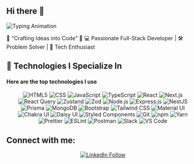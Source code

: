 ## Hi there 👋

<!--
**zain546/zain546** is a ✨ _special_ ✨ repository because its `README.md` (this file) appears on your GitHub profile.

Here are some ideas to get you started:

- 🔭 I’m currently working on ...
- 🌱 I’m currently learning ...
- 👯 I’m looking to collaborate on ...
- 🤔 I’m looking for help with ...
- 💬 Ask me about ...
- 📫 How to reach me: ...
- 😄 Pronouns: ...
- ⚡ Fun fact: ...
-->
![Typing Animation](https://readme-typing-svg.demolab.com?font=Cascadia+Code&weight=500&size=28&pause=1000&color=FFFFFF&center=true&vCenter=true&width=500&lines=🙋🏻‍♂️Welcome+to+My+Profile!;Happy+Coding!+%F0%9F%91%8D)

:star2: "Crafting Ideas into Code" :star2:
:computer: Passionate Full-Stack Developer | :hammer_and_wrench: Problem Solver | :rocket: Tech Enthusiast

## :rocket: Technologies I Specialize In

#### Here are the top technologies I use
<p align="center">
  <!-- Foundational Technologies -->
  <img alt="HTML5" src="https://img.shields.io/badge/-HTML5-E34F26?style=flat-square&logo=html5&logoColor=white" />
  <img alt="CSS" src="https://img.shields.io/badge/-CSS-1572B6?style=flat-square&logo=css3&logoColor=white" />
  <img alt="JavaScript" src="https://img.shields.io/badge/-JavaScript-F7DF1C?style=flat-square&logo=javascript&logoColor=black" />
  <img alt="TypeScript" src="https://img.shields.io/badge/-TypeScript-007ACC?style=flat-square&logo=typescript&logoColor=white" />

  <!-- Frontend Development -->
  <img alt="React" src="https://img.shields.io/badge/-React-45b8d8?style=flat-square&logo=react&logoColor=white" />
  <!-- <img alt="Vue.js" src="https://img.shields.io/badge/-Vue.js-4FC08D?style=flat-square&logo=vue.js&logoColor=white" /> -->
  <img alt="Next.js" src="https://img.shields.io/badge/-Next.js-000000?style=flat-square&logo=next.js&logoColor=white" />
  <img alt="React Query" src="https://img.shields.io/badge/-React%20Query-FF4154?style=flat-square&logo=react-query&logoColor=white" />
  <!-- <img alt="Redux" src="https://img.shields.io/badge/-Redux-764ABC?style=flat-square&logo=redux&logoColor=white" /> -->
  <img alt="Zustand" src="https://img.shields.io/badge/-Zustand-FF5F00?style=flat-square&logo=zustand&logoColor=white" />
  <img alt="Zod" src="https://img.shields.io/badge/-Zod-2E5F9E?style=flat-square&logo=zod&logoColor=white" />

  <!-- Backend Development -->
  <img alt="Node.js" src="https://img.shields.io/badge/-Node.js-43853d?style=flat-square&logo=node.js&logoColor=white" />
  <img alt="Express.js" src="https://img.shields.io/badge/-Express.js-000000?style=flat-square&logo=express&logoColor=white" />
  <img alt="NestJS" src="https://img.shields.io/badge/-NestJS-ea2845?style=flat-square&logo=nestjs&logoColor=white" />
  <img alt="Prisma" src="https://img.shields.io/badge/-Prisma-2D3748?style=flat-square&logo=prisma&logoColor=white" />
  <img alt="MongoDB" src="https://img.shields.io/badge/-MongoDB-13aa52?style=flat-square&logo=mongodb&logoColor=white" />
 <!-- <img alt="PostgreSQL" src="https://img.shields.io/badge/-PostgreSQL-316192?style=flat-square&logo=postgresql&logoColor=white" /> 
  <img alt="Redis" src="https://img.shields.io/badge/-Redis-DC382D?style=flat-square&logo=redis&logoColor=white" /> -->
<!-- Styling and UI Libraries -->
  <img alt="Bootstrap" src="https://img.shields.io/badge/-bootstrap-7953b3?style=flat-square&logo=javascript&logoColor=white" />
  <img alt="Tailwind CSS" src="https://img.shields.io/badge/-Tailwind%20CSS-06B6D4?style=flat-square&logo=tailwind-css&logoColor=white" />
  <img alt="Material UI" src="https://img.shields.io/badge/-Material%20UI-0081CB?style=flat-square&logo=material-ui&logoColor=white" />
  <img alt="Chakra UI" src="https://img.shields.io/badge/-Chakra%20UI-319795?style=flat-square&logo=chakra-ui&logoColor=white" />
  <img alt="Daisy UI" src="https://img.shields.io/badge/-Daisy%20UI-7A5E99?style=flat-square&logo=daisyui&logoColor=white" />
  <img alt="Styled Components" src="https://img.shields.io/badge/-Styled_Components-db7092?style=flat-square&logo=styled-components&logoColor=white" />
  <!-- DevOps and Deployment -->
  <!--<img alt="Docker" src="https://img.shields.io/badge/-Docker-2496ED?style=flat-square&logo=docker&logoColor=white" />
  <img alt="Kubernetes" src="https://img.shields.io/badge/-Kubernetes-326CE5?style=flat-square&logo=kubernetes&logoColor=white" />
  <img alt="AWS" src="https://img.shields.io/badge/-AWS-FF9900?style=flat-square&logo=amazonaws&logoColor=white" /> -->

  <!-- Testing -->
  <!--<img alt="Jest" src="https://img.shields.io/badge/-Jest-C21325?style=flat-square&logo=jest&logoColor=white" /> -->
  <!-- <img alt="Cypress" src="https://img.shields.io/badge/-Cypress-17202C?style=flat-square&logo=cypress&logoColor=white" /> -->
  <!--<img alt="Vitest" src="https://img.shields.io/badge/-Vitest-6E9F18?style=flat-square&logo=vitest&logoColor=white" />-->

  <!-- Tools -->
  <img alt="Git" src="https://img.shields.io/badge/-Git-F05032?style=flat-square&logo=git&logoColor=white" />
  <!--<img alt="GitHub Actions" src="https://img.shields.io/badge/-GitHub%20Actions-2088FF?style=flat-square&logo=github-actions&logoColor=white" /> -->
  <img alt="npm" src="https://img.shields.io/badge/-NPM-CB3837?style=flat-square&logo=npm&logoColor=white" />
  <img alt="Yarn" src="https://img.shields.io/badge/-Yarn-2C8EBB?style=flat-square&logo=Yarn&logoColor=white" />
  <img alt="Prettier" src="https://img.shields.io/badge/-Prettier-F7B93E?style=flat-square&logo=prettier&logoColor=white" />
  <img alt="ESLint" src="https://img.shields.io/badge/-ESLint-4B32C3?style=flat-square&logo=eslint&logoColor=white" />
  <!--<img alt="GraphQL" src="https://img.shields.io/badge/-GraphQL-E10098?style=flat-square&logo=graphql&logoColor=white" /> -->
  <!--<img alt="WebSocket" src="https://img.shields.io/badge/-WebSocket-000000?style=flat-square&logo=websocket&logoColor=white" /> -->
   <!-- APIs/Testing -->
  <img alt="Postman" src="https://img.shields.io/badge/-Postman-FF6C37?style=flat-square&logo=Postman&logoColor=white" />
  <!-- <img alt="Insomnia" src="https://img.shields.io/badge/-Insomnia-5849BE?style=flat-square&logo=insomnia&logoColor=white" />  -->

  <!-- Communication and Collaboration -->
  <img alt="Slack" src="https://img.shields.io/badge/-Slack-4A154B?style=flat-square&logo=Slack&logoColor=white" />
  <!-- Editor -->
  <img alt="VS Code" src="https://img.shields.io/badge/-VS%20Code-0078D4?style=flat-square&logo=visual-studio-code&logoColor=white" />
</p>

## Connect with me:
<div align="center">
  <a href="https://www.linkedin.com/in/zainali546/" target="_blank">
    <img src="https://img.shields.io/badge/Follow%20Me%20on-LinkedIn-blue?style=for-the-badge" alt="LinkedIn Follow" />
  </a>
<!--   &nbsp;&nbsp;
  <a href="https://x.com/Ranazain546" target="_blank">
    <img src="https://img.shields.io/twitter/follow/Ranazain546.svg?style=social" alt="X Follow" />
  </a> -->
</div>
